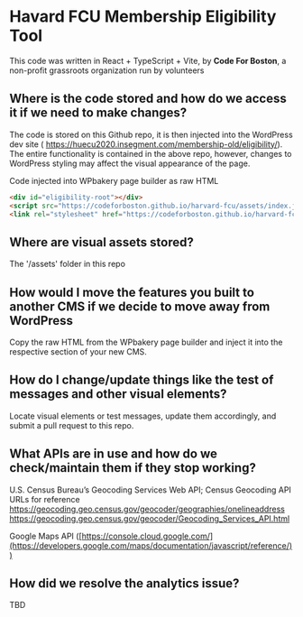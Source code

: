 # Havard FCU Membership Eligibility Tool

This code was written in React + TypeScript + Vite, by **Code For Boston**, a non-profit grassroots organization run by volunteers

## Where is the code stored and how do we access it if we need to make changes?

The code is stored on this Github repo, it is then injected into the WordPress dev site ( https://huecu2020.insegment.com/membership-old/eligibility/).  The entire functionality is contained in the above repo, however, changes to WordPress styling may affect the visual appearance of the page.

Code injected into WPbakery page builder as raw HTML
```html
<div id="eligibility-root"></div>
<script src="https://codeforboston.github.io/harvard-fcu/assets/index.js" type="module" ></script>
<link rel="stylesheet" href="https://codeforboston.github.io/harvard-fcu/assets/index.css">
```

## Where are visual assets stored?

The '/assets' folder in this repo

## How would I move the features you built to another CMS if we decide to move away from WordPress

Copy the raw HTML from the WPbakery page builder and inject it into the respective section of your new CMS.


## How do I change/update things like the test of messages and other visual elements?

Locate visual elements or test messages, update them accordingly, and submit a pull request to this repo.

## What APIs are in use and how do we check/maintain them if they stop working?

U.S. Census Bureau’s Geocoding Services Web API;
Census Geocoding API URLs for reference
https://geocoding.geo.census.gov/geocoder/geographies/onelineaddress
https://geocoding.geo.census.gov/geocoder/Geocoding_Services_API.html

Google Maps API ([https://console.cloud.google.com/](https://developers.google.com/maps/documentation/javascript/reference/))

## How did we resolve the analytics issue?
TBD
